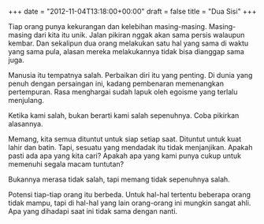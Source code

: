 +++
date = "2012-11-04T13:18:00+00:00"
draft = false
title = "Dua Sisi"
+++
<p>Tiap orang punya kekurangan dan kelebihan masing-masing. Masing-masing dari kita itu unik. Jalan pikiran nggak akan sama persis walaupun kembar. Dan sekalipun dua orang melakukan satu hal yang sama di waktu yang sama pula, alasan mereka melakukannya tidak bisa dianggap sama juga.</p>
<p>Manusia itu tempatnya salah. Perbaikan diri itu yang penting. Di dunia yang penuh dengan persaingan ini, kadang pembenaran memenangkan pertempuran. Rasa menghargai sudah lapuk oleh egoisme yang terlalu menjulang.</p>
<p>Ketika kami salah, bukan berarti kami salah sepenuhnya. Coba pikirkan alasannya.</p>
<p>Memang, kita semua dituntut untuk siap setiap saat. Dituntut untuk kuat lahir dan batin. Tapi, sesuatu yang mendadak itu tidak menjanjikan. Apakah pasti ada apa yang kita cari? Apakah apa yang kami punya cukup untuk memenuhi segala macam tuntutan?</p>
<p>Bukannya merasa tidak salah, tapi memang tidak sepenuhnya salah.</p>
<p>Potensi tiap-tiap orang itu berbeda. Untuk hal-hal tertentu beberapa orang tidak mampu, tapi di hal-hal yang lain orang-orang ini mungkin sangat ahli. Apa yang dihadapi saat ini tidak sama dengan nanti.</p>